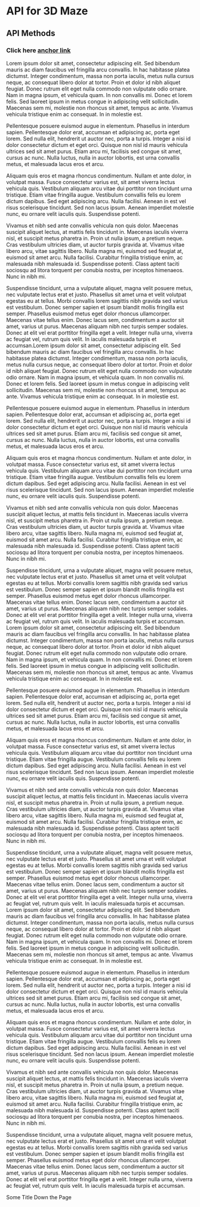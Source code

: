 # API for 3D Maze

## API Methods

### Click here [anchor link](#anchor "title")

Lorem ipsum dolor sit amet, consectetur adipiscing elit. Sed bibendum mauris ac diam faucibus vel fringilla arcu convallis. In hac habitasse platea dictumst. Integer condimentum, massa non porta iaculis, metus nulla cursus neque, ac consequat libero dolor at tortor. Proin et dolor id nibh aliquet feugiat. Donec rutrum elit eget nulla commodo non vulputate odio ornare. Nam in magna ipsum, et vehicula quam. In non convallis mi. Donec et lorem felis. Sed laoreet ipsum in metus congue in adipiscing velit sollicitudin. Maecenas sem mi, molestie non rhoncus sit amet, tempus ac ante. Vivamus vehicula tristique enim ac consequat. In in molestie est.

Pellentesque posuere euismod augue in elementum. Phasellus in interdum sapien. Pellentesque dolor erat, accumsan et adipiscing ac, porta eget lorem. Sed nulla elit, hendrerit ut auctor nec, porta a turpis. Integer a nisi id dolor consectetur dictum et eget orci. Quisque non nisl id mauris vehicula ultrices sed sit amet purus. Etiam arcu mi, facilisis sed congue sit amet, cursus ac nunc. Nulla luctus, nulla in auctor lobortis, est urna convallis metus, et malesuada lacus eros et arcu.

Aliquam quis eros et magna rhoncus condimentum. Nullam et ante dolor, in volutpat massa. Fusce consectetur varius est, sit amet viverra lectus vehicula quis. Vestibulum aliquam arcu vitae dui porttitor non tincidunt urna tristique. Etiam vitae fringilla augue. Vestibulum convallis felis eu lorem dictum dapibus. Sed eget adipiscing arcu. Nulla facilisi. Aenean in est vel risus scelerisque tincidunt. Sed non lacus ipsum. Aenean imperdiet molestie nunc, eu ornare velit iaculis quis. Suspendisse potenti.

Vivamus et nibh sed ante convallis vehicula non quis dolor. Maecenas suscipit aliquet lectus, at mattis felis tincidunt in. Maecenas iaculis viverra nisl, et suscipit metus pharetra in. Proin ut nulla ipsum, a pretium neque. Cras vestibulum ultricies diam, ut auctor turpis gravida at. Vivamus vitae libero arcu, vitae sagittis libero. Nulla magna mi, euismod sed feugiat at, euismod sit amet arcu. Nulla facilisi. Curabitur fringilla tristique enim, ac malesuada nibh malesuada id. Suspendisse potenti. Class aptent taciti sociosqu ad litora torquent per conubia nostra, per inceptos himenaeos. Nunc in nibh mi.

Suspendisse tincidunt, urna a vulputate aliquet, magna velit posuere metus, nec vulputate lectus erat et justo. Phasellus sit amet urna et velit volutpat egestas eu at tellus. Morbi convallis lorem sagittis nibh gravida sed varius est vestibulum. Donec semper sapien et ipsum blandit mollis fringilla est semper. Phasellus euismod metus eget dolor rhoncus ullamcorper. Maecenas vitae tellus enim. Donec lacus sem, condimentum a auctor sit amet, varius ut purus. Maecenas aliquam nibh nec turpis semper sodales. Donec at elit vel erat porttitor fringilla eget a velit. Integer nulla urna, viverra ac feugiat vel, rutrum quis velit. In iaculis malesuada turpis et accumsan.Lorem ipsum dolor sit amet, consectetur adipiscing elit. Sed bibendum mauris ac diam faucibus vel fringilla arcu convallis. In hac habitasse platea dictumst. Integer condimentum, massa non porta iaculis, metus nulla cursus neque, ac consequat libero dolor at tortor. Proin et dolor id nibh aliquet feugiat. Donec rutrum elit eget nulla commodo non vulputate odio ornare. Nam in magna ipsum, et vehicula quam. In non convallis mi. Donec et lorem felis. Sed laoreet ipsum in metus congue in adipiscing velit sollicitudin. Maecenas sem mi, molestie non rhoncus sit amet, tempus ac ante. Vivamus vehicula tristique enim ac consequat. In in molestie est.

Pellentesque posuere euismod augue in elementum. Phasellus in interdum sapien. Pellentesque dolor erat, accumsan et adipiscing ac, porta eget lorem. Sed nulla elit, hendrerit ut auctor nec, porta a turpis. Integer a nisi id dolor consectetur dictum et eget orci. Quisque non nisl id mauris vehicula ultrices sed sit amet purus. Etiam arcu mi, facilisis sed congue sit amet, cursus ac nunc. Nulla luctus, nulla in auctor lobortis, est urna convallis metus, et malesuada lacus eros et arcu.

Aliquam quis eros et magna rhoncus condimentum. Nullam et ante dolor, in volutpat massa. Fusce consectetur varius est, sit amet viverra lectus vehicula quis. Vestibulum aliquam arcu vitae dui porttitor non tincidunt urna tristique. Etiam vitae fringilla augue. Vestibulum convallis felis eu lorem dictum dapibus. Sed eget adipiscing arcu. Nulla facilisi. Aenean in est vel risus scelerisque tincidunt. Sed non lacus ipsum. Aenean imperdiet molestie nunc, eu ornare velit iaculis quis. Suspendisse potenti.

Vivamus et nibh sed ante convallis vehicula non quis dolor. Maecenas suscipit aliquet lectus, at mattis felis tincidunt in. Maecenas iaculis viverra nisl, et suscipit metus pharetra in. Proin ut nulla ipsum, a pretium neque. Cras vestibulum ultricies diam, ut auctor turpis gravida at. Vivamus vitae libero arcu, vitae sagittis libero. Nulla magna mi, euismod sed feugiat at, euismod sit amet arcu. Nulla facilisi. Curabitur fringilla tristique enim, ac malesuada nibh malesuada id. Suspendisse potenti. Class aptent taciti sociosqu ad litora torquent per conubia nostra, per inceptos himenaeos. Nunc in nibh mi.

Suspendisse tincidunt, urna a vulputate aliquet, magna velit posuere metus, nec vulputate lectus erat et justo. Phasellus sit amet urna et velit volutpat egestas eu at tellus. Morbi convallis lorem sagittis nibh gravida sed varius est vestibulum. Donec semper sapien et ipsum blandit mollis fringilla est semper. Phasellus euismod metus eget dolor rhoncus ullamcorper. Maecenas vitae tellus enim. Donec lacus sem, condimentum a auctor sit amet, varius ut purus. Maecenas aliquam nibh nec turpis semper sodales. Donec at elit vel erat porttitor fringilla eget a velit. Integer nulla urna, viverra ac feugiat vel, rutrum quis velit. In iaculis malesuada turpis et accumsan.
Lorem ipsum dolor sit amet, consectetur adipiscing elit. Sed bibendum mauris ac diam faucibus vel fringilla arcu convallis. In hac habitasse platea dictumst. Integer condimentum, massa non porta iaculis, metus nulla cursus neque, ac consequat libero dolor at tortor. Proin et dolor id nibh aliquet feugiat. Donec rutrum elit eget nulla commodo non vulputate odio ornare. Nam in magna ipsum, et vehicula quam. In non convallis mi. Donec et lorem felis. Sed laoreet ipsum in metus congue in adipiscing velit sollicitudin. Maecenas sem mi, molestie non rhoncus sit amet, tempus ac ante. Vivamus vehicula tristique enim ac consequat. In in molestie est.

Pellentesque posuere euismod augue in elementum. Phasellus in interdum sapien. Pellentesque dolor erat, accumsan et adipiscing ac, porta eget lorem. Sed nulla elit, hendrerit ut auctor nec, porta a turpis. Integer a nisi id dolor consectetur dictum et eget orci. Quisque non nisl id mauris vehicula ultrices sed sit amet purus. Etiam arcu mi, facilisis sed congue sit amet, cursus ac nunc. Nulla luctus, nulla in auctor lobortis, est urna convallis metus, et malesuada lacus eros et arcu.

Aliquam quis eros et magna rhoncus condimentum. Nullam et ante dolor, in volutpat massa. Fusce consectetur varius est, sit amet viverra lectus vehicula quis. Vestibulum aliquam arcu vitae dui porttitor non tincidunt urna tristique. Etiam vitae fringilla augue. Vestibulum convallis felis eu lorem dictum dapibus. Sed eget adipiscing arcu. Nulla facilisi. Aenean in est vel risus scelerisque tincidunt. Sed non lacus ipsum. Aenean imperdiet molestie nunc, eu ornare velit iaculis quis. Suspendisse potenti.

Vivamus et nibh sed ante convallis vehicula non quis dolor. Maecenas suscipit aliquet lectus, at mattis felis tincidunt in. Maecenas iaculis viverra nisl, et suscipit metus pharetra in. Proin ut nulla ipsum, a pretium neque. Cras vestibulum ultricies diam, ut auctor turpis gravida at. Vivamus vitae libero arcu, vitae sagittis libero. Nulla magna mi, euismod sed feugiat at, euismod sit amet arcu. Nulla facilisi. Curabitur fringilla tristique enim, ac malesuada nibh malesuada id. Suspendisse potenti. Class aptent taciti sociosqu ad litora torquent per conubia nostra, per inceptos himenaeos. Nunc in nibh mi.

Suspendisse tincidunt, urna a vulputate aliquet, magna velit posuere metus, nec vulputate lectus erat et justo. Phasellus sit amet urna et velit volutpat egestas eu at tellus. Morbi convallis lorem sagittis nibh gravida sed varius est vestibulum. Donec semper sapien et ipsum blandit mollis fringilla est semper. Phasellus euismod metus eget dolor rhoncus ullamcorper. Maecenas vitae tellus enim. Donec lacus sem, condimentum a auctor sit amet, varius ut purus. Maecenas aliquam nibh nec turpis semper sodales. Donec at elit vel erat porttitor fringilla eget a velit. Integer nulla urna, viverra ac feugiat vel, rutrum quis velit. In iaculis malesuada turpis et accumsan.
Lorem ipsum dolor sit amet, consectetur adipiscing elit. Sed bibendum mauris ac diam faucibus vel fringilla arcu convallis. In hac habitasse platea dictumst. Integer condimentum, massa non porta iaculis, metus nulla cursus neque, ac consequat libero dolor at tortor. Proin et dolor id nibh aliquet feugiat. Donec rutrum elit eget nulla commodo non vulputate odio ornare. Nam in magna ipsum, et vehicula quam. In non convallis mi. Donec et lorem felis. Sed laoreet ipsum in metus congue in adipiscing velit sollicitudin. Maecenas sem mi, molestie non rhoncus sit amet, tempus ac ante. Vivamus vehicula tristique enim ac consequat. In in molestie est.

Pellentesque posuere euismod augue in elementum. Phasellus in interdum sapien. Pellentesque dolor erat, accumsan et adipiscing ac, porta eget lorem. Sed nulla elit, hendrerit ut auctor nec, porta a turpis. Integer a nisi id dolor consectetur dictum et eget orci. Quisque non nisl id mauris vehicula ultrices sed sit amet purus. Etiam arcu mi, facilisis sed congue sit amet, cursus ac nunc. Nulla luctus, nulla in auctor lobortis, est urna convallis metus, et malesuada lacus eros et arcu.

Aliquam quis eros et magna rhoncus condimentum. Nullam et ante dolor, in volutpat massa. Fusce consectetur varius est, sit amet viverra lectus vehicula quis. Vestibulum aliquam arcu vitae dui porttitor non tincidunt urna tristique. Etiam vitae fringilla augue. Vestibulum convallis felis eu lorem dictum dapibus. Sed eget adipiscing arcu. Nulla facilisi. Aenean in est vel risus scelerisque tincidunt. Sed non lacus ipsum. Aenean imperdiet molestie nunc, eu ornare velit iaculis quis. Suspendisse potenti.

Vivamus et nibh sed ante convallis vehicula non quis dolor. Maecenas suscipit aliquet lectus, at mattis felis tincidunt in. Maecenas iaculis viverra nisl, et suscipit metus pharetra in. Proin ut nulla ipsum, a pretium neque. Cras vestibulum ultricies diam, ut auctor turpis gravida at. Vivamus vitae libero arcu, vitae sagittis libero. Nulla magna mi, euismod sed feugiat at, euismod sit amet arcu. Nulla facilisi. Curabitur fringilla tristique enim, ac malesuada nibh malesuada id. Suspendisse potenti. Class aptent taciti sociosqu ad litora torquent per conubia nostra, per inceptos himenaeos. Nunc in nibh mi.

Suspendisse tincidunt, urna a vulputate aliquet, magna velit posuere metus, nec vulputate lectus erat et justo. Phasellus sit amet urna et velit volutpat egestas eu at tellus. Morbi convallis lorem sagittis nibh gravida sed varius est vestibulum. Donec semper sapien et ipsum blandit mollis fringilla est semper. Phasellus euismod metus eget dolor rhoncus ullamcorper. Maecenas vitae tellus enim. Donec lacus sem, condimentum a auctor sit amet, varius ut purus. Maecenas aliquam nibh nec turpis semper sodales. Donec at elit vel erat porttitor fringilla eget a velit. Integer nulla urna, viverra ac feugiat vel, rutrum quis velit. In iaculis malesuada turpis et accumsan.

<a id="anchor"></a>Some Title Down the Page
